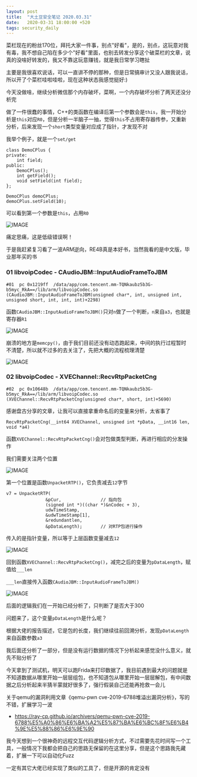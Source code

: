 ```yaml
---
layout: post
title:  "大土豆安全笔记 2020.03.31"
date:   2020-03-31 18:00:00 +520
tags: security_daily
---
```


菜栏现在的粉丝170位，拜托大家一件事，别点"好看"，是的，别点，这玩意对我有毒，我不想自己陷在多少个"好看"里面，也别去转发分享这个破菜栏的文章，说真的没啥好转发的，我又不靠这玩意赚钱，就是我日常学习瞎扯

主要是我很喜欢说话，可以一直讲不停的那种，但是日常搞审计又没人跟我说话，所以开了个菜栏哇啦哇啦，现在这种状态我感觉挺好:)

今天没做啥，继续分析微信那个内存破坏，菜啊，一个内存破坏分析了两天还没分析完

做了一件很蠢的事情，C++的类函数在编译后第一个参数会是`this`，我一开始分析是`this`对应`R0`，但是分析一半脑子一抽，觉得`this`不占用寄存器传参，又重新分析，后来发现一个`short`类型变量对应成了指针，才发现不对

我举个例子，就是一个`set/get`
```
class DemoCPlus {
private:
    int field;
public:
    DemoCPlus();
    int getField();
    void setField(int field);
};

DemoCPlus demoCPlus;
demoCPlus.setField(10);
```

可以看到第一个参数是`this`，占用`R0`

![IMAGE](/assets/resources/D5689372426290773BFBF016567ADAD7.jpg)

痛定思痛，这是低级错误啊！

于是我赶紧复习看了一波ARM逆向，RE4B真是本好书，当然我看的是中文版，毕业那年买的书

### 01 libvoipCodec - CAudioJBM::InputAudioFrameToJBM
```
#01  pc 0x1219ff  /data/app/com.tencent.mm-TQNkaubz5b3G-b5myc_RkA==/lib/arm/libvoipCodec.so (CAudioJBM::InputAudioFrameToJBM(unsigned char*, int, unsigned int, unsigned short, int, int, int)+2298)
```

函数`CAudioJBM::InputAudioFrameToJBM()`只对`n`做了一个判断，`n`来自`a3`，也就是寄存器`R1`

![IMAGE](/assets/resources/71A1CFFFDAADA365C742FDB7D904BB16.jpg)

崩溃的地方是`memcpy()`，由于我们目前还没有动态跑起来，中间的执行过程暂时不清楚，所以就不过多的去关注了，先把大概的流程梳理清楚

![IMAGE](/assets/resources/FCD111DEC65630FFE311C7675DA7C340.jpg)

### 02 libvoipCodec - XVEChannel::RecvRtpPacketCng
```
#02  pc 0x10648b  /data/app/com.tencent.mm-TQNkaubz5b3G-b5myc_RkA==/lib/arm/libvoipCodec.so (XVEChannel::RecvRtpPacketCng(unsigned char*, short, int)+5690)
```

感谢盘古分享的文章，让我可以直接拿重命名后的变量来分析，太省事了
```
RecvRtpPacketCng(__int64 XVEChannel, unsigned int *pData, __int16 len, void *a4)
```

函数`XVEChannel::RecvRtpPacketCng()`会对包做类型判断，再进行相应的分发操作

我们需要关注两个位置

![IMAGE](/assets/resources/0074258F7776A64274468B12AFC978D3.jpg)

第一个位置是函数`UnpacketRTP()`，它负责减去`12`字节
```
v7 = UnpacketRTP(
               &pCur,               // 指向包
               (signed int *)((char *)&nCodec + 3),
               udwTimeStamp,
               &udwTimeStamp[1],
               &redundantlen,
               &pDataLength);       // 对RTP包进行操作
```

传入的是指针变量，所以等于上层函数变量减去`12`

![IMAGE](/assets/resources/987D119DE331317E7EE9EC25481B2745.jpg)

回到函数`XVEChannel::RecvRtpPacketCng()`，减完之后的变量为`pDataLength`，赋值给`___len`

`___len`直接传入函数`CAudioJBM::InputAudioFrameToJBM()`

![IMAGE](/assets/resources/76933385D941A6569F54D941E470867C.jpg)

后面的逻辑我们在一开始已经分析了，只判断了是否大于300

问题来了，这个变量`pDataLength`是什么呢？

根据大佬的报告描述，它是包的长度，我们继续往前回溯分析，发现`pDataLength`来自函数参数`a3`

我后面还分析了一部分，但是没有运行数据的情况下分析起来感觉没什么意义，就先不贴分析了

今天拿到了测试机，明天可以跑Frida来打印数据了，我目前遇到最大的问题就是不知道数据从哪里开始一层层组包，也不知道包从哪里开始一层层解包，有中间数据之后分析起来半猜半蒙就好很多了，强行假装自己还能再抢救一会儿

关于qemu的漏洞利用文章《qemu-pwn cve-2019-6788堆溢出漏洞分析》，写的不错，扩展学习一波
- https://ray-cp.github.io/archivers/qemu-pwn-cve-2019-6788%E5%A0%86%E6%BA%A2%E5%87%BA%E6%BC%8F%E6%B4%9E%E5%88%86%E6%9E%90

我今天想到一个很神奇的远程交互代码逻辑分析方式，不过需要先花时间写一个工具，一般情况下我都会把自己的思路无保留的在这里分享，但是这个思路我先藏着，扩展一下可以自动化Fuzz

一定有其它大佬已经实现了类似的工具了，但是开源的肯定没有